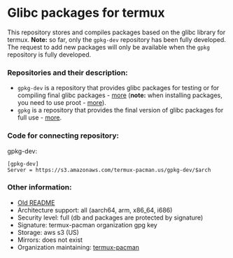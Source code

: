 # Glibc packages for termux
This repository stores and compiles packages based on the glibc library for termux.
**Note:** so far, only the `gpkg-dev` repository has been fully developed. The request to add new packages will only be available when the `gpkg` repository is fully developed.

### Repositories and their description:
 - `gpkg-dev` is a repository that provides glibc packages for testing or for compiling final glibc packages - [more](https://github.com/termux-pacman/glibc-packages/wiki/About-repositories#description) (**note:** when installing packages, you need to use proot - [more](https://github.com/termux-pacman/glibc-packages/wiki/About-repositories#usage-in-termux)).
 - `gpkg` is a repository that provides the final version of glibc packages for full use - [more](https://github.com/termux-pacman/glibc-packages/wiki/About-repositories#description-1).

### Code for connecting repository:
gpkg-dev:
<!--```
[gpkg-dev]
Server = https://service.termux-pacman.dev/gpkg-dev/$arch
```-->
```
[gpkg-dev]
Server = https://s3.amazonaws.com/termux-pacman.us/gpkg-dev/$arch
```

### Other information:
 - [Old README](/README-old.md)
 - Architecture support: all (aarch64, arm, x86_64, i686)
 - Security level: full (db and packages are protected by signature)
 - Signature: termux-pacman organization gpg key
 - Storage: aws s3 (US)
 - Mirrors: does not exist
 - Organization maintaining: [termux-pacman](https://github.com/termux-pacman)
